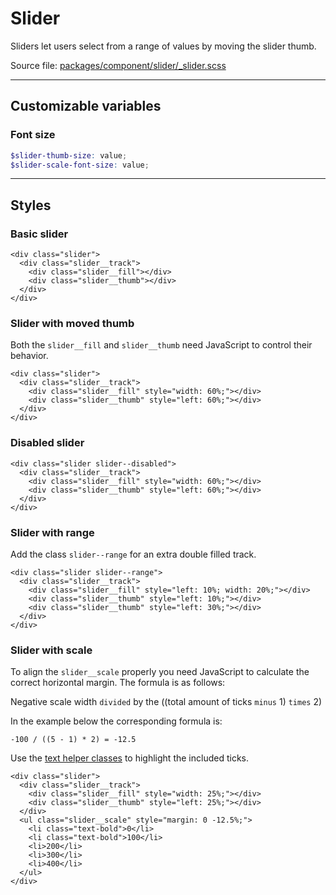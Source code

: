 # Slider
Sliders let users select from a range of values by moving the slider thumb.

Source file: [packages/component/slider/_slider.scss](https://github.com/kpn/kpn-style/blob/master/packages/component/slider/_slider.scss)

---

## Customizable variables

### Font size
```scss
$slider-thumb-size: value;
$slider-scale-font-size: value;
```

---

## Styles

### Basic slider
```html*example="slider"
<div class="slider">
  <div class="slider__track">
    <div class="slider__fill"></div>
    <div class="slider__thumb"></div>
  </div>
</div>
```

### Slider with moved thumb
Both the `slider__fill` and `slider__thumb` need JavaScript to control their behavior.

```html*example="slider"
<div class="slider">
  <div class="slider__track">
    <div class="slider__fill" style="width: 60%;"></div>
    <div class="slider__thumb" style="left: 60%;"></div>
  </div>
</div>
```

### Disabled slider
```html*example="slider"
<div class="slider slider--disabled">
  <div class="slider__track">
    <div class="slider__fill" style="width: 60%;"></div>
    <div class="slider__thumb" style="left: 60%;"></div>
  </div>
</div>
```

### Slider with range
Add the class `slider--range` for an extra double filled track.

```html*example="slider"
<div class="slider slider--range">
  <div class="slider__track">
    <div class="slider__fill" style="left: 10%; width: 20%;"></div>
    <div class="slider__thumb" style="left: 10%;"></div>
    <div class="slider__thumb" style="left: 30%;"></div>
  </div>
</div>
```

### Slider with scale
To align the `slider__scale` properly you need JavaScript to calculate the correct horizontal margin. The formula is as follows:

Negative scale width `divided` by the ((total amount of ticks `minus` 1) `times` 2)

In the example below the corresponding formula is: 
```
-100 / ((5 - 1) * 2) = -12.5
```

Use the [text helper classes](/#/base/common) to highlight the included ticks.

```html*example="slider"
<div class="slider">
  <div class="slider__track">
    <div class="slider__fill" style="width: 25%;"></div>
    <div class="slider__thumb" style="left: 25%;"></div>
  </div>
  <ul class="slider__scale" style="margin: 0 -12.5%;">
    <li class="text-bold">0</li>
    <li class="text-bold">100</li>
    <li>200</li>
    <li>300</li>
    <li>400</li>
  </ul>
</div>
```
